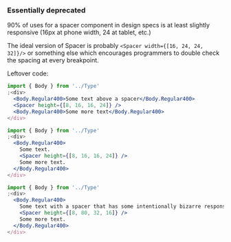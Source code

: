### Essentially deprecated

90% of uses for a spacer component in design specs is at least slightly responsive (16px at phone width, 24 at tablet, etc.)

The ideal version of Spacer is probably `<Spacer width={[16, 24, 24, 32]}/>` or something else which encourages programmers to double check the spacing at every breakpoint.

Leftover code:

```jsx
import { Body } from '../Type'
;<div>
  <Body.Regular400>Some text above a spacer</Body.Regular400>
  <Spacer height={[8, 16, 16, 24]} />
  <Body.Regular400>Some more text</Body.Regular400>
</div>
```

```jsx
import { Body } from '../Type'
;<div>
  <Body.Regular400>
    Some text.
    <Spacer height={[8, 16, 16, 24]} />
    Some more text.
  </Body.Regular400>
</div>
```

```jsx
import { Body } from '../Type'
;<div>
  <Body.Regular400>
    Some text with a spacer that has some intentionally bizarre responsiveness
    <Spacer height={[8, 80, 32, 16]} />
    Some more text.
  </Body.Regular400>
</div>
```
